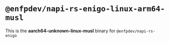 # `@enfpdev/napi-rs-enigo-linux-arm64-musl`

This is the **aarch64-unknown-linux-musl** binary for `@enfpdev/napi-rs-enigo`
